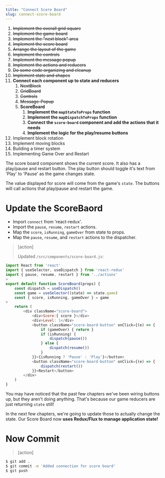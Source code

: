 ```yaml
---
title: "Connect Score Board"
slug: connect-score-board
---
```


1. ~~Implement the overall grid square~~
1. ~~Implement the game board~~
1. ~~Implement the "next block" area~~
1. ~~Implement the score board~~
1. ~~Arrange the layout of the game~~
1. ~~Implement the controls~~
1. ~~Implement the message popup~~
1. ~~Implement the actions and reducers~~
1. ~~Do some code organizing and cleanup~~
1. ~~Implement state and shapes~~
1. **Connect each component up to state and reducers**
    1. ~~NextBlock~~
    1. ~~GridBoard~~
    1. ~~Controls~~
    1. ~~Message-Popup~~
    1. **ScoreBoard**
        1. **Implement the `mapStateToProps` function**
        1. **Implement the `mapDispatchToProps` function**
        1. **Connect the `score-board` component and add the actions that it needs**
        1. **Implement the logic for the play/resume buttons**
1. Implement block rotation
1. Implement moving blocks
1. Building a timer system
1. Implementing Game Over and Restart

The score board component shows the current score. It also has a play/pause and restart button. The play button should toggle it's text from 'Play' to 'Pause' as the game changes state.

The value displayed for score will come from the game's `state`. The buttons will call actions that play/pause and restart the game.

# Update the ScoreBaord

- Import `connect` from 'react-redux'.
- Import the `pause`, `resume`, `restart` actions.
- Map the `score`, `isRunning`, `gameOver` from state to props.
- Map the `pause`, `resume`, and `restart` actions to the dispatcher.

> [action]
>
> Updated `/src/components/score-board.js`:
>
```js
import React from 'react'
import { useSelector, useDispatch } from 'react-redux'
import { pause, resume, restart } from '../actions'
>
export default function ScoreBoard(props) {
	const dispatch = useDispatch()
	const game = useSelector((state) => state.game)
	const { score, isRunning, gameOver } = game
>
	return (
		<div className="score-board">
			<div>Score:{ score }</div>
			<div>Level: 1</div>
			<button className="score-board-button" onClick={(e) => {
				if (gameOver) { return }
				if (isRunning) {
					dispatch(pause())
				} else {
					dispatch(resume())
				}
			}}>{isRunning ? 'Pause' : 'Play'}</button>
			<button className="score-board-button" onClick={(e) => {
				dispatch(restart())
			}}>Restart</button>
		</div>
	)
}
```
You may have noticed that the past few chapters we've been wiring buttons up, but they aren't doing anything. That's because our game reducers are just returning `state` still!

In the next few chapters, we're going to update those to actually change the state. Our Score Board now **uses Redux/Flux to manage application state!**

# Now Commit

>[action]
>
```bash
$ git add .
$ git commit -m 'Added connection for score board'
$ git push
```
